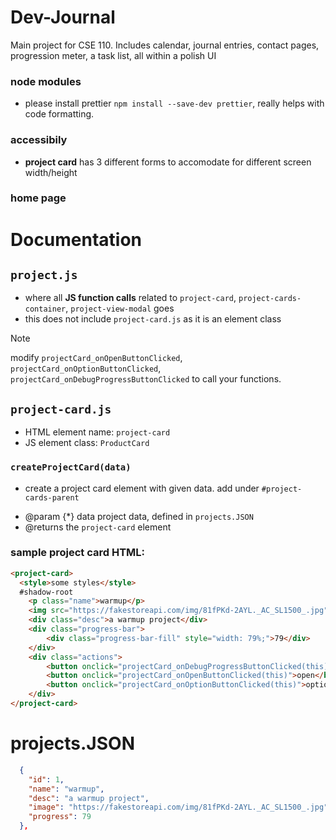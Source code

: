 # Dev-Journal

Main project for CSE 110. Includes calendar, journal entries, contact pages, progression meter, a task list, all within a polish UI

### node modules

- please install prettier `npm install --save-dev prettier`, really helps with code formatting.

### accessibily

- **project card** has 3 different forms to accomodate for different screen width/height

### home page

# Documentation

## `project.js`

- where all **JS function calls** related to `project-card`, `project-cards-container`, `project-view-modal` goes
- this does not include `project-card.js` as it is an element class

> [!NOTE]
> modify `projectCard_onOpenButtonClicked`, `projectCard_onOptionButtonClicked`, `projectCard_onDebugProgressButtonClicked` to call your functions.

## `project-card.js`

- HTML element name: `project-card`
- JS element class: `ProductCard`

### `createProjectCard(data)`

- create a project card element with given data. add under `#project-cards-parent`

* @param {\*} data project data, defined in `projects.JSON`
* @returns the `project-card` element

### sample project card HTML:

```HTML
<project-card>
  <style>some styles</style>
  #shadow-root
    <p class="name">warmup</p>
    <img src="https://fakestoreapi.com/img/81fPKd-2AYL._AC_SL1500_.jpg" alt="warmup" class="project-image">
    <div class="desc">a warmup project</div>
    <div class="progress-bar">
        <div class="progress-bar-fill" style="width: 79%;">79</div>
    </div>
    <div class="actions">
        <button onclick="projectCard_onDebugProgressButtonClicked(this)">progress + random</button>
        <button onclick="projectCard_onOpenButtonClicked(this)">open</button>
        <button onclick="projectCard_onOptionButtonClicked(this)">options</button>
    </div>
</project-card>
```

# projects.JSON

```JSON
  {
    "id": 1,
    "name": "warmup",
    "desc": "a warmup project",
    "image": "https://fakestoreapi.com/img/81fPKd-2AYL._AC_SL1500_.jpg",
    "progress": 79
  },

```
